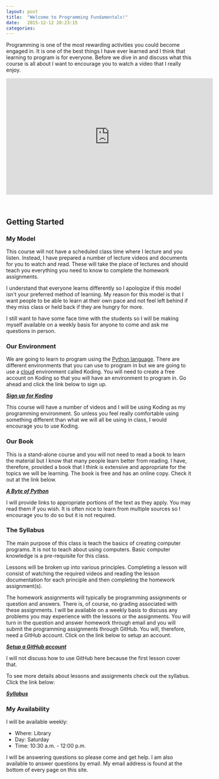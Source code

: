 ```yaml
---
layout: post
title:  "Welcome to Programming Fundamentals!"
date:   2015-12-12 20:23:15
categories:
---
```


Programming is one of the most rewarding activities you could become engaged in.
It is one of the best things I have ever learned and I think that learning to
program is for everyone. Before we dive in and discuss what this course is all
about I want to encourage you to watch a video that I really enjoy.

<iframe width="560" height="315" src="https://www.youtube.com/embed/BjKmWk3oE4E" frameborder="0" allowfullscreen></iframe>

&nbsp;

## Getting Started

### My Model

This course will not have a scheduled class time where I lecture and you listen.
Instead, I have prepared a number of lecture videos and documents for you to
watch and read. These will take the place of lectures and should teach you
everything you need to know to complete the homework assignments.

I understand that everyone learns differently so I apologize if this model isn't
your preferred method of learning. My reason for this model is that I want
people to be able to learn at their own pace and not feel left behind if they
miss class or held back if they are hungry for more.

I still want to have some face time with the students so I will be making myself
available on a weekly basis for anyone to come and ask me questions in person.


### Our Environment

We are going to learn to program using the [Python
language](https://www.python.org/).  There are different environments that you
can use to program in but we are going to use a
[cloud](http://www.howtogeek.com/howto/32016/what-is-cloud-computing-and-what-does-this-stupid-buzzword-mean/)
environment called Koding. You will need to create a free account on Koding so
that you will have an environment to program in. Go ahead and click the link
below to sign up.

**_[Sign up for Koding](https://koding.com/)_**

This course will have a number of videos and I will be using Koding as my
programming environment. So unless you feel really comfortable using something
different than what we will all be using in class, I would encourage you to use
Koding.

### Our Book

This is a stand-alone course and you will not need to read a book to learn the
material but I know that many people learn better from reading. I have,
therefore, provided a book that I think is extensive and appropriate for the
topics we will be learning. The book is free and has an online copy. Check it
out at the link below.

**_[A Byte of Python](http://www.swaroopch.com/notes/python/)_**

I will provide links to appropriate portions of the text as they apply. You may
read them if you wish. It is often nice to learn from multiple sources so I
encourage you to do so but it is not required.


### The Syllabus

The main purpose of this class is teach the basics of creating computer
programs. It is not to teach about using computers. Basic computer knowledge is
a pre-requisite for this class. 

Lessons will be broken up into various principles. Completing a lesson will
consist of watching the required videos and reading the lesson documentation for
each principle and then completing the homework assignment(s).

The homework assignments will typically be programming assignments or question
and answers. There is, of course, no grading associated with these assignments.
I will be available on a weekly basis to discuss any problems you may experience
with the lessons or the assignments. You will turn in the question and answer
homework through email and you will submit the programming assignments through
GitHub. You will, therefore, need a GitHub account. Click on the link below to
setup an account. 

**_[Setup a GitHub account](https://github.com/join)_**

I will not discuss how to use GitHub here because the first lesson cover that.

To see more details about lessons and assignments check out the syllabus. Click
the link below:

**_[Syllabus](/syllabus)_**

### My Availability

I will be available weekly:

* Where: Library
* Day: Saturday
* Time: 10:30 a.m. - 12:00 p.m.

I will be answering questions so please come and get help. I am also available
to answer questions by email. My email address is found at the bottom of every
page on this site.
